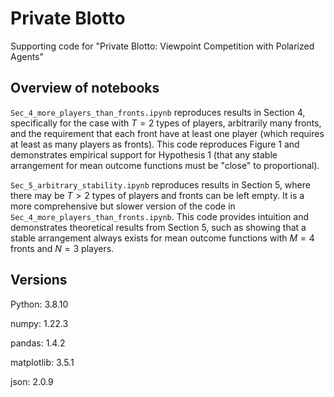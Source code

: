 # Private Blotto
Supporting code for "Private Blotto: Viewpoint Competition with Polarized Agents"

## Overview of notebooks

`Sec_4_more_players_than_fronts.ipynb` reproduces results in Section 4, specifically for the case with $T=2$ types of players, arbitrarily many fronts, and the requirement that each front have at least one player (which requires at least as many players as fronts). This code reproduces Figure 1 and demonstrates empirical support for Hypothesis 1 (that any stable arrangement for mean outcome functions must be "close" to proportional). 

`Sec_5_arbitrary_stability.ipynb` reproduces results in Section 5, where there may be $T>2$ types of players and fronts can be left empty. It is a more comprehensive but slower version of the code in `Sec_4_more_players_than_fronts.ipynb`. This code provides intuition and demonstrates theoretical results from Section 5, such as showing that a stable arrangement always exists for mean outcome functions with $M=4$ fronts and $N=3$ players. 


## Versions

Python: 3.8.10

numpy: 1.22.3

pandas: 1.4.2

matplotlib: 3.5.1

json: 2.0.9

